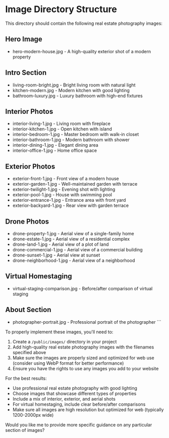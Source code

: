 # Image Directory Structure

This directory should contain the following real estate photography images:

## Hero Image
- hero-modern-house.jpg - A high-quality exterior shot of a modern property

## Intro Section
- living-room-bright.jpg - Bright living room with natural light
- kitchen-modern.jpg - Modern kitchen with good lighting
- bathroom-luxury.jpg - Luxury bathroom with high-end fixtures

## Interior Photos
- interior-living-1.jpg - Living room with fireplace
- interior-kitchen-1.jpg - Open kitchen with island
- interior-bedroom-1.jpg - Master bedroom with walk-in closet
- interior-bathroom-1.jpg - Modern bathroom with shower
- interior-dining-1.jpg - Elegant dining area
- interior-office-1.jpg - Home office space

## Exterior Photos
- exterior-front-1.jpg - Front view of a modern house
- exterior-garden-1.jpg - Well-maintained garden with terrace
- exterior-twilight-1.jpg - Evening shot with lighting
- exterior-pool-1.jpg - House with swimming pool
- exterior-entrance-1.jpg - Entrance area with front yard
- exterior-backyard-1.jpg - Rear view with garden terrace

## Drone Photos
- drone-property-1.jpg - Aerial view of a single-family home
- drone-estate-1.jpg - Aerial view of a residential complex
- drone-land-1.jpg - Aerial view of a plot of land
- drone-commercial-1.jpg - Aerial view of a commercial building
- drone-sunset-1.jpg - Aerial view at sunset
- drone-neighborhood-1.jpg - Aerial view of a neighborhood

## Virtual Homestaging
- virtual-staging-comparison.jpg - Before/after comparison of virtual staging

## About Section
- photographer-portrait.jpg - Professional portrait of the photographer
\`\`\`

To properly implement these images, you'll need to:

1. Create a `/public/images/` directory in your project
2. Add high-quality real estate photography images with the filenames specified above
3. Make sure the images are properly sized and optimized for web use (consider using WebP format for better performance)
4. Ensure you have the rights to use any images you add to your website

For the best results:
- Use professional real estate photography with good lighting
- Choose images that showcase different types of properties
- Include a mix of interior, exterior, and aerial shots
- For virtual homestaging, include clear before/after comparisons
- Make sure all images are high resolution but optimized for web (typically 1200-2000px wide)

Would you like me to provide more specific guidance on any particular section of images?
